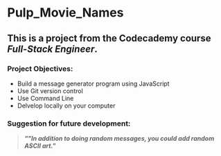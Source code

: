 # Pulp_Movie_Names

## This is a project from the **Codecademy**  course ***Full-Stack Engineer***.

### Project Objectives:
* Build a message generator program using JavaScript
* Use Git version control
* Use Command Line
* Delvelop locally on your computer

### Suggestion for future development:
> ***""In addition to doing random messages, you could add random ASCII art."***
